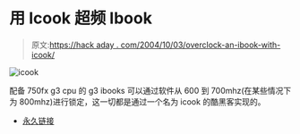 # 用 Icook 超频 Ibook

> 原文:[https://hack aday . com/2004/10/03/overclock-an-ibook-with-icook/](https://hackaday.com/2004/10/03/overclock-an-ibook-with-icook/)

![icook](img/a315d61d12c97466b42b6051e7cf461c.png)

配备 750fx g3 cpu 的 g3 ibooks 可以通过软件从 600 到 700mhz(在某些情况下为 800mhz)进行锁定，这一切都是通过一个名为 icook 的酷黑客实现的。

*   [永久链接](http://www.swieskowski.net/icook/)